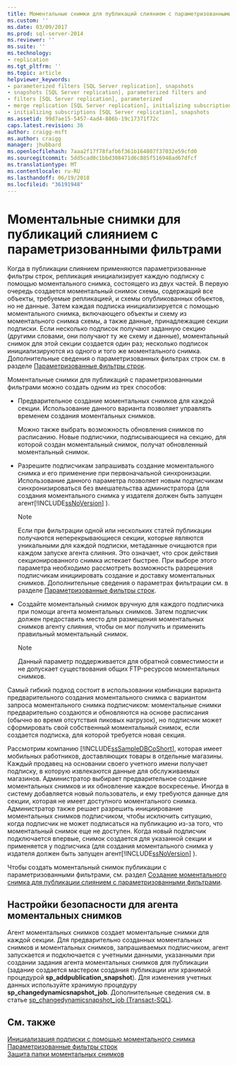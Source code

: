 ```yaml
---
title: Моментальные снимки для публикаций слиянием с параметризованными фильтрами | Документация Майкрософт
ms.custom: ''
ms.date: 03/09/2017
ms.prod: sql-server-2014
ms.reviewer: ''
ms.suite: ''
ms.technology:
- replication
ms.tgt_pltfrm: ''
ms.topic: article
helpviewer_keywords:
- parameterized filters [SQL Server replication], snapshots
- snapshots [SQL Server replication], parameterized filters and
- filters [SQL Server replication], parameterized
- merge replication [SQL Server replication], initializing subscriptions
- initializing subscriptions [SQL Server replication], snapshots
ms.assetid: 99d7ae15-5457-4ad4-886b-19c17371f72c
caps.latest.revision: 36
author: craigg-msft
ms.author: craigg
manager: jhubbard
ms.openlocfilehash: 7aaa2f17f78fafb6f361b164807f37032e59cfd0
ms.sourcegitcommit: 5dd5cad0c1bbd308471d6c885f516948ad67dfcf
ms.translationtype: MT
ms.contentlocale: ru-RU
ms.lasthandoff: 06/19/2018
ms.locfileid: "36191948"
---
```

# <a name="snapshots-for-merge-publications-with-parameterized-filters"></a>Моментальные снимки для публикаций слиянием с параметризованными фильтрами
  Когда в публикации слиянием применяются параметризованные фильтры строк, репликация инициализирует каждую подписку с помощью моментального снимка, состоящего из двух частей. В первую очередь создается моментальный снимок схемы, содержащий все объекты, требуемые репликацией, и схемы опубликованных объектов, но не данные. Затем каждая подписка инициализируется с помощью моментального снимка, включающего объекты и схему из моментального снимка схемы, а также данные, принадлежащие секции подписки. Если несколько подписок получают заданную секцию (другими словами, они получают ту же схему и данные), моментальный снимок для этой секции создается один раз; несколько подписок инициализируются из одного и того же моментального снимка. Дополнительные сведения о параметризованных фильтрах строк см. в разделе [Параметризованные фильтры строк](merge/parameterized-filters-parameterized-row-filters.md).  
  
 Моментальные снимки для публикаций с параметризованными фильтрами можно создать одним из трех способов:  
  
-   Предварительное создание моментальных снимков для каждой секции. Использование данного варианта позволяет управлять временем создания моментальных снимков.  
  
     Можно также выбрать возможность обновления снимков по расписанию. Новые подписчики, подписывающиеся на секцию, для которой создан моментальный снимок, получат обновленный моментальный снимок.  
  
-   Разрешите подписчикам запрашивать создание моментального снимка и его применение при первоначальной синхронизации. Использование данного параметра позволяет новым подписчикам синхронизироваться без вмешательства администратора (для создания моментального снимка у издателя должен быть запущен агент[!INCLUDE[ssNoVersion](../../includes/ssnoversion-md.md)] ).  
  
    > [!NOTE]  
    >  Если при фильтрации одной или нескольких статей публикации получаются неперекрывающиеся секции, которые являются уникальными для каждой подписки, метаданные очищаются при каждом запуске агента слияния. Это означает, что срок действия секционированного снимка истекает быстрее. При выборе этого параметра необходимо рассмотреть возможность разрешения подписчикам инициировать создание и доставку моментальных снимков. Дополнительные сведения о параметрах фильтрации см. в разделе [Параметризованные фильтры строк](merge/parameterized-filters-parameterized-row-filters.md).  
  
-   Создайте моментальный снимок вручную для каждого подписчика при помощи агента моментальных снимков. Затем подписчик должен предоставить место для размещения моментальных снимков агенту слияния, чтобы он мог получить и применить правильный моментальный снимок.  
  
    > [!NOTE]  
    >  Данный параметр поддерживается для обратной совместимости и не допускает существования общих FTP-ресурсов моментальных снимков.  
  
 Самый гибкий подход состоит в использовании комбинации варианта предварительного создания моментального снимка с вариантом запроса моментального снимка подписчиком: моментальные снимки предварительно создаются и обновляются на основе расписания (обычно во время отсутствия пиковых нагрузок), но подписчик может сформировать свой собственный моментальный снимок, если создается подписка, для которой требуется новая секция.  
  
 Рассмотрим компанию [!INCLUDE[ssSampleDBCoShort](../../includes/sssampledbcoshort-md.md)], которая имеет мобильных работников, доставляющих товары в отдельные магазины. Каждый продавец на основании своего учетного имени получает подписку, в которую извлекаются данные для обслуживаемых магазинов. Администратор выбирает предварительное создание моментальных снимков и их обновление каждое воскресенье. Иногда в систему добавляется новый пользователь, и ему требуются данные для секции, которая не имеет доступного моментального снимка. Администратор также решает разрешить инициирование моментальных снимков подписчиком, чтобы исключить ситуацию, когда подписчик не может подписаться на публикацию из-за того, что моментальный снимок еще не доступен. Когда новый подписчик подключается впервые, снимок создается для указанной секции и применяется у подписчика (для создания моментального снимка у издателя должен быть запущен агент[!INCLUDE[ssNoVersion](../../includes/ssnoversion-md.md)] ).  
  
 Чтобы создать моментальный снимок публикации с параметризованными фильтрами, см. раздел [Создание моментального снимка для публикации слиянием с параметризованными фильтрами](create-a-snapshot-for-a-merge-publication-with-parameterized-filters.md).  
  
## <a name="security-settings-for-the-snapshot-agent"></a>Настройки безопасности для агента моментальных снимков  
 Агент моментальных снимков создает моментальные снимки для каждой секции. Для предварительно созданных моментальных снимков и моментальных снимков, запрашиваемых подписчиком, агент запускается и подключается с учетными данными, указанными при создании задания агента моментальных снимков для публикации (задание создается мастером создания публикации или хранимой процедурой **sp_addpublication_snapshot**). Для изменения учетных данных используйте хранимую процедуру **sp_changedynamicsnapshot_job**. Дополнительные сведения см. в статье [sp_changedynamicsnapshot_job (Transact-SQL)](/sql/relational-databases/system-stored-procedures/sp-changedynamicsnapshot-job-transact-sql).  
  
## <a name="see-also"></a>См. также  
 [Инициализация подписки с помощью моментального снимка](initialize-a-subscription-with-a-snapshot.md)   
 [Параметризованные фильтры строк](merge/parameterized-filters-parameterized-row-filters.md)   
 [Защита папки моментальных снимков](security/secure-the-snapshot-folder.md)  
  
  
